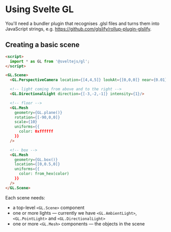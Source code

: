 # Using Svelte GL

You'll need a bundler plugin that recognises .glsl files and turns them into JavaScript strings, e.g. https://github.com/glslify/rollup-plugin-glslify.


## Creating a basic scene

```html
<script>
  import * as GL from '@sveltejs/gl';
</script>

<GL.Scene>
  <GL.PerspectiveCamera location={[4,4,5]} lookAt={[0,0,0]} near={0.01} far={1000}/>

  <!-- light coming from above and to the right -->
  <GL.DirectionalLight direction={[-3,-2,-1]} intensity={1}/>

  <!-- floor -->
  <GL.Mesh
    geometry={GL.plane()}
    rotation={[-90,0,0]}
    scale={10}
    uniforms={{
      color: 0xffffff
    }}
  />

  <!-- box -->
  <GL.Mesh
    geometry={GL.box()}
    location={[0,0.5,0]}
    uniforms={{
      color: from_hex(color)
    }}
  />
</GL.Scene>
```

Each scene needs:

* a top-level `<GL.Scene>` component
* one or more lights — currently we have `<GL.AmbientLight>`, `<GL.PointLight>` and `<GL.DirectionalLight>`
* one or more `<GL.Mesh>` components — the objects in the scene

